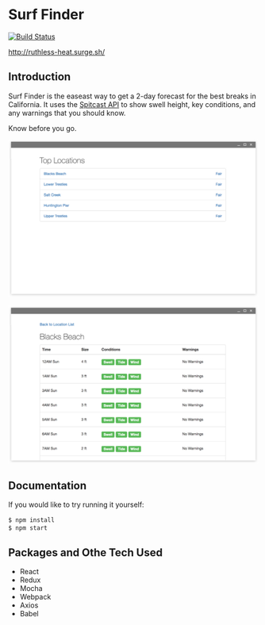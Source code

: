 # Surf Finder

[![Build Status](https://travis-ci.org/ryanbozarth/surf-finder.svg?branch=master)](https://travis-ci.org/ryanbozarth/surf-finder)

http://ruthless-heat.surge.sh/

## Introduction
Surf Finder is the easeast way to get a 2-day forecast for the best breaks in California. It uses the [Spitcast API](http://api.spitcast.com/api/docs/) to show swell height, key conditions, and any warnings that you should know.

Know before you go.

![Location Lists](assets/top-locations-screenshot.png)

![Location Details](assets/location-list-screenshot.png)

## Documentation

If you would like to try running it yourself:

```
$ npm install
$ npm start
```

## Packages and Othe Tech Used

- React
- Redux
- Mocha
- Webpack
- Axios
- Babel
